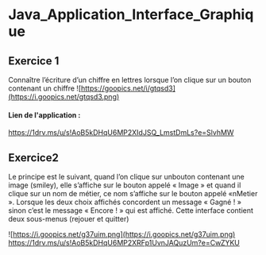 # Java_Application_Interface_Graphique
## Exercice 1
Connaître l’écriture d’un chiffre en lettres lorsque l’on clique sur un bouton contenant un chiffre
![https://goopics.net/i/gtqsd3](https://i.goopics.net/gtqsd3.png)
#### Lien de l'application :
https://1drv.ms/u/s!AoB5kDHqU6MP2XIdJSQ_LmstDmLs?e=SlvhMW

## Exercice2
Le principe est le suivant, quand l’on clique sur unbouton contenant une image (smiley), elle s’affiche sur le bouton appelé « Image » et quand il clique sur un nom de métier, ce 
nom s’affiche sur le bouton appelé «nMetier ». Lorsque les deux choix affichés 
concordent un message « Gagné ! » sinon c’est le message « Encore ! » qui est affiché.
Cette interface contient deux sous-menus (rejouer et quitter)

![https://i.goopics.net/g37uim.png](https://i.goopics.net/g37uim.png)
https://1drv.ms/u/s!AoB5kDHqU6MP2XRFp1UvnJAQuzUm?e=CwZYKU
